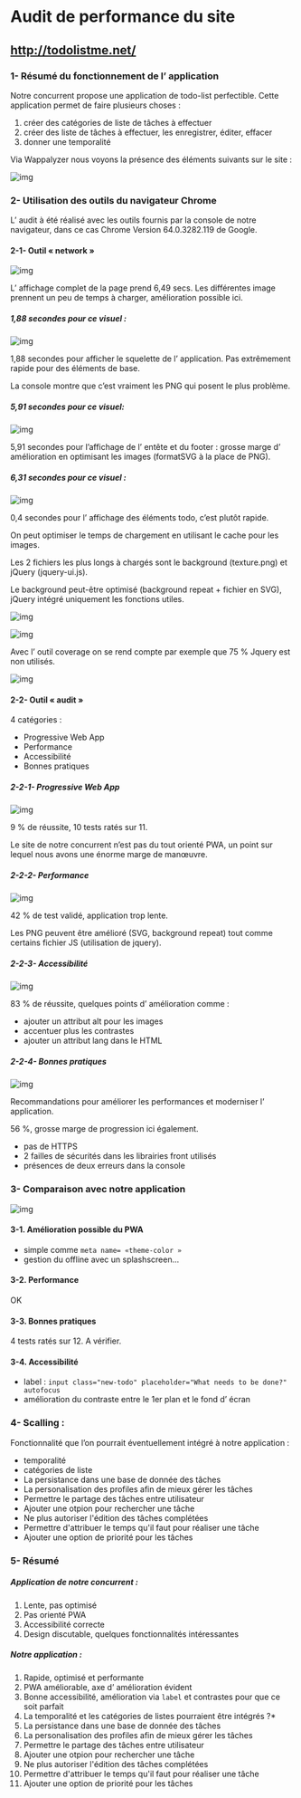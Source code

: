 # Audit de performance du site
## http://todolistme.net/

### 1- Résumé du fonctionnement de l’ application

Notre concurrent propose une application de todo-list perfectible.
Cette application permet de faire plusieurs choses :
1. créer des catégories de liste de tâches à effectuer
2. créer des liste de tâches à effectuer, les enregistrer, éditer, effacer
3. donner une temporalité

Via Wappalyzer nous voyons la présence des éléments suivants sur le site :

![img](audit_wappalyzer.png)


### 2- Utilisation des outils du navigateur Chrome
L’ audit à été réalisé avec les outils fournis par la console de notre navigateur, dans ce cas Chrome Version 64.0.3282.119 de Google.

#### 2-1- Outil « network »

![img](audit_network.png)

L’ affichage complet de la page prend 6,49 secs.
Les différentes image prennent un peu de temps à charger, amélioration possible ici.

##### 1,88 secondes pour ce visuel :

![img](audit_network_1.88ms.png)

1,88 secondes pour afficher le squelette de l’ application. Pas extrêmement rapide pour des éléments de base. 

La console montre que c’est vraiment les PNG qui posent le plus problème.

##### 5,91 secondes pour ce visuel:

![img](audit_network_5.91ms.png)

5,91 secondes pour l’affichage de l’ entête et du footer : grosse marge d’ amélioration en optimisant les images (formatSVG à la place de PNG).

##### 6,31 secondes pour ce visuel :

![img](audit_network_6.31ms.png)

0,4 secondes pour l’ affichage des éléments todo, c’est plutôt rapide.

On peut optimiser le temps de chargement en utilisant le cache pour les images.

Les 2 fichiers les plus longs à chargés sont  le background (texture.png) et jQuery (jquery-ui.js).

Le background peut-être optimisé (background repeat + fichier en SVG), jQuery intégré uniquement les fonctions utiles.

![img](audit_network_texture.png)

![img](audit_network_jquery.png)

Avec l’ outil coverage on se rend compte par exemple que 75 % Jquery est non utilisés.

![img](audit_network_coverage.png)

#### 2-2- Outil « audit »
4 catégories :
* Progressive Web App
* Performance
* Accessibilité
* Bonnes pratiques

##### 2-2-1- Progressive Web App

![img](audit_pwa.png)

9 % de réussite, 10 tests ratés sur 11.

Le site de notre concurrent n’est pas du tout orienté PWA, un point sur lequel nous avons une énorme marge de manœuvre.

##### 2-2-2- Performance

![img](audit_perf.png)

42 % de test validé, application trop lente.

Les PNG peuvent être amélioré (SVG, background repeat) tout comme certains fichier JS (utilisation de jquery).

##### 2-2-3- Accessibilité

![img](audit_accessibilite.png)

83 % de réussite, quelques points d’ amélioration comme :
* ajouter un attribut alt pour les images
* accentuer plus les contrastes
* ajouter un attribut lang dans le HTML

##### 2-2-4- Bonnes pratiques

![img](audit_practice.png)

Recommandations pour améliorer les performances et moderniser l’ application.

56 %, grosse marge de progression ici également.
* pas de HTTPS
* 2 failles de sécurités dans les librairies front utilisés
* présences de deux erreurs dans la console

### 3- Comparaison avec notre application

![img](audit_notre_app.png)

#### 3-1. Amélioration possible du PWA
* simple comme `meta name= «theme-color »`
* gestion du offline avec un splashscreen...

#### 3-2. Performance 
OK

#### 3-3. Bonnes pratiques 
4 tests ratés sur 12. A vérifier.

#### 3-4. Accessibilité
* label : `input class="new-todo" placeholder="What needs to be done?" autofocus`
* amélioration du contraste entre le 1er plan et le fond d’ écran

### 4- Scalling :
Fonctionnalité que l’on pourrait éventuellement intégré à notre application :
* temporalité
* catégories de liste
* La persistance dans une base de donnée des tâches
* La personalisation des profiles afin de mieux gérer les tâches
* Permettre le partage des tâches entre utilisateur
* Ajouter une otpion pour rechercher une tâche
* Ne plus autoriser l'édition des tâches complétées
* Permettre d'attribuer le temps qu'il faut pour réaliser une tâche
* Ajouter une option de priorité pour les tâches

### 5- Résumé
##### Application de notre concurrent :
1. Lente, pas optimisé
2. Pas orienté PWA
3. Accessibilité correcte
4. Design discutable, quelques fonctionnalités intéressantes

##### Notre application :
1. Rapide, optimisé et performante
2. PWA améliorable, axe d’ amélioration évident
3. Bonne accessibilité, amélioration via `label` et contrastes pour que ce soit parfait
4. La temporalité et les catégories de listes pourraient être intégrés ?*
5. La persistance dans une base de donnée des tâches
6. La personalisation des profiles afin de mieux gérer les tâches
7. Permettre le partage des tâches entre utilisateur
8. Ajouter une otpion pour rechercher une tâche
9. Ne plus autoriser l'édition des tâches complétées
10. Permettre d'attribuer le temps qu'il faut pour réaliser une tâche
11. Ajouter une option de priorité pour les tâches


